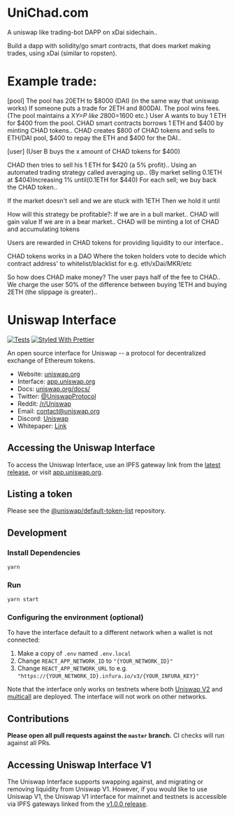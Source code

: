 # UniChad.com
A uniswap like trading-bot DAPP on xDai sidechain..

Build a dapp with solidity/go smart contracts, that does market making trades, using xDai (similar to ropsten).

# Example trade:
[pool]
The pool has 20ETH to $8000 (DAI) 
(in the same way that uniswap works)
If someone puts a trade for 2ETH and 800DAI. The pool wins fees.
(The pool maintains a X*Y=P like 2*800=1600 etc.)
User A wants to buy 1 ETH for $400 from the pool.
CHAD smart contracts borrows 1 ETH and $400 by minting CHAD tokens..
CHAD creates $800 of CHAD tokens and sells to ETH/DAI pool, $400 to repay the ETH and $400 for the DAI.. 

[user]
(User B buys the x amount of CHAD tokens for $400)

CHAD then tries to sell his 1 ETH for $420 (a 5% profit).. 
Using an automated trading strategy called averaging up.. (By market selling 0.1ETH at $404)Increasing 1% until(0.1ETH for $440)
For each sell; we buy back the CHAD token..

If the market doesn't sell and we are stuck with 1ETH
Then we hold it until 

How will this strategy be profitable?:
If we are in a bull market.. CHAD will gain value
If we are in a bear market.. CHAD will be minting a lot of CHAD and accumulating tokens

Users are rewarded in CHAD tokens for providing liquidity to our interface..

CHAD tokens works in a DAO
Where the token holders vote to decide which contract address' to whitelist/blacklist for e.g. eth/xDai/MKR/etc

So how does CHAD make money?
The user pays half of the fee to CHAD..
We charge the user 50% of the difference between buying 1ETH and buying 2ETH (the slippage is greater)..



# Uniswap Interface

[![Tests](https://github.com/Uniswap/uniswap-interface/workflows/Tests/badge.svg)](https://github.com/Uniswap/uniswap-interface/actions?query=workflow%3ATests)
[![Styled With Prettier](https://img.shields.io/badge/code_style-prettier-ff69b4.svg)](https://prettier.io/)

An open source interface for Uniswap -- a protocol for decentralized exchange of Ethereum tokens.

- Website: [uniswap.org](https://uniswap.org/)
- Interface: [app.uniswap.org](https://app.uniswap.org)
- Docs: [uniswap.org/docs/](https://uniswap.org/docs/)
- Twitter: [@UniswapProtocol](https://twitter.com/UniswapProtocol)
- Reddit: [/r/Uniswap](https://www.reddit.com/r/Uniswap/)
- Email: [contact@uniswap.org](mailto:contact@uniswap.org)
- Discord: [Uniswap](https://discord.gg/Y7TF6QA)
- Whitepaper: [Link](https://hackmd.io/C-DvwDSfSxuh-Gd4WKE_ig)

## Accessing the Uniswap Interface

To access the Uniswap Interface, use an IPFS gateway link from the
[latest release](https://github.com/Uniswap/uniswap-interface/releases/latest), 
or visit [app.uniswap.org](https://app.uniswap.org).

## Listing a token

Please see the
[@uniswap/default-token-list](https://github.com/uniswap/default-token-list) 
repository.

## Development

### Install Dependencies

```bash
yarn
```

### Run

```bash
yarn start
```

### Configuring the environment (optional)

To have the interface default to a different network when a wallet is not connected:

1. Make a copy of `.env` named `.env.local`
2. Change `REACT_APP_NETWORK_ID` to `"{YOUR_NETWORK_ID}"`
3. Change `REACT_APP_NETWORK_URL` to e.g. `"https://{YOUR_NETWORK_ID}.infura.io/v3/{YOUR_INFURA_KEY}"` 

Note that the interface only works on testnets where both 
[Uniswap V2](https://uniswap.org/docs/v2/smart-contracts/factory/) and 
[multicall](https://github.com/makerdao/multicall) are deployed.
The interface will not work on other networks.

## Contributions

**Please open all pull requests against the `master` branch.** 
CI checks will run against all PRs.

## Accessing Uniswap Interface V1

The Uniswap Interface supports swapping against, and migrating or removing liquidity from Uniswap V1. However,
if you would like to use Uniswap V1, the Uniswap V1 interface for mainnet and testnets is accessible via IPFS gateways 
linked from the [v1.0.0 release](https://github.com/Uniswap/uniswap-interface/releases/tag/v1.0.0).
